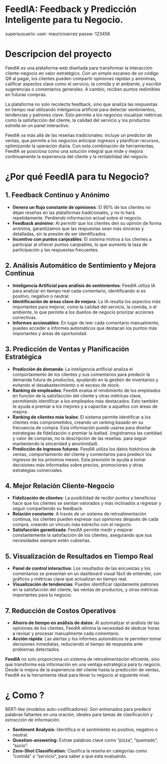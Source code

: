 # FeedIA: Feedback y Predicción Inteligente para tu Negocio.
supersusuario: 
user: mauricioarcez
passw: 123456

# Descripcion del proyecto

FeedIA es una plataforma web diseñada para transformar la interacción cliente-negocio en valor estratégico. Con un simple escaneo de un código QR al pagar, los clientes pueden compartir opiniones rápidas y anónimas, calificar aspectos clave como el servicio, la comida y el ambiente, y escribir sugerencias o comentarios generales. A cambio, reciben puntos redimibles en futuras compras.

La plataforma no solo recolecta feedback, sino que analiza las respuestas en tiempo real utilizando inteligencia artificial para detectar sentimientos, tendencias y patrones clave. Esto permite a los negocios visualizar métricas como la satisfacción del cliente, la calidad del servicio y los productos estrella en un panel interactivo.

FeedIA va más allá de las reseñas tradicionales: incluye un predictor de ventas, que permite a los negocios anticipar ingresos y planificar recursos, optimizando la operación diaria. Con esta combinación de herramientas, FeedIA se posiciona como una solución integral que mide y mejora continuamente la experiencia del cliente y la rentabilidad del negocio.



# ¿Por qué FeedIA para tu Negocio?

## 1. **Feedback Continuo y Anónimo**
   - **Genera un flujo constante de opiniones**: El 90% de tus clientes no dejan reseñas en las plataformas tradicionales, y no lo hará repetidamente. Perdiendo informacion actual sobre el negocio.
   - **Feedback anónimo**: Al permitir que los clientes den su opinión de forma anónima, garantizamos que las respuestas sean más sinceras y detalladas, sin la presión de ser identificados.
   - **Incentivo con puntos canjeables**: El sistema motiva a los clientes a participar al ofrecer puntos canjeables, lo que aumenta la tasa de participación y las respuestas frecuentes.

## 2. **Análisis Automático de Sentimiento y Mejora Continua**
   - **Inteligencia Artificial para análisis de sentimientos**: FeedIA utiliza IA para analizar en tiempo real cada comentario, identificando si es positivo, negativo o neutral.
   - **Identificación de áreas clave de mejora**: La IA resalta los aspectos más importantes para mejorar, como la calidad del servicio, la comida, o el ambiente, lo que permite a los dueños de negocio priorizar acciones correctivas.
   - **Informes accionables**: En lugar de leer cada comentario manualmente, puedes acceder a informes automáticos que destacan los puntos más importantes y áreas de oportunidad.

## 3. **Predicción de Ventas y Planificación Estratégica**
   - **Predicción de demanda**: La inteligencia artificial analiza el comportamiento de los clientes y sus comentarios para predecir la demanda futura de productos, ayudando en la gestión de inventarios y evitando el desabastecimiento o el exceso de stock.
   - **Ranking de empleados**: FeedIA evalúa el rendimiento de los empleados en función de la satisfacción del cliente y otras métricas clave, permitiendo identificar a los empleados más destacados. Esto también te ayuda a premiar a los mejores y a capacitar a aquellos con áreas de mejora.
   - **Ranking de clientes más leales**: El sistema permite identificar a los clientes más comprometidos, creando un ranking basado en su frecuencia de compra. Esta información puede usarse para diseñar estrategias de fidelización o premiar la lealtad. (registramos las cantidad y valor de compras, no la descripcion de las reseñas. para seguir manteniendo la sinceridad y anonimidad).
   - **Predicción de ingresos futuros**: FeedIA utiliza los datos históricos de ventas, comportamiento del cliente y comentarios para predecir los ingresos de los próximos meses. Esta previsión te ayuda a tomar decisiones más informadas sobre precios, promociones y otras estrategias comerciales.


## 4. **Mejor Relación Cliente-Negocio**
   - **Fidelización de clientes**: La posibilidad de recibir puntos y beneficios hace que los clientes se sientan valorados y más inclinados a regresar y seguir compartiendo su feedback.
   - **Relación constante**: A través de un sistema de retroalimentación continua, los clientes pueden expresar sus opiniones después de cada compra, creando un vínculo más estrecho con el negocio.
   - **Satisfacción garantizada**: FeedIA permite medir y mejorar constantemente la satisfacción de los clientes, asegurando que sus necesidades siempre estén cubiertas.

## 5. **Visualización de Resultados en Tiempo Real**
   - **Panel de control interactivo**: Los resultados de las encuestas y los comentarios se presentan en un dashboard visual fácil de entender, con gráficos y métricas clave que actualizan en tiempo real.
   - **Visualización de tendencias**: Puedes identificar rápidamente patrones en la satisfacción del cliente, las ventas de productos, y otras métricas importantes para tu negocio.

## 7. **Reducción de Costos Operativos**
   - **Ahorro de tiempo en análisis de datos**: Al automatizar el análisis de las opiniones de los clientes, FeedIA elimina la necesidad de dedicar horas a revisar y procesar manualmente cada comentario.
   - **Acción rápida**: Las alertas y los informes automáticos te permiten tomar decisiones inmediatas, reduciendo el tiempo de respuesta ante problemas detectados.


**FeedIA** no solo proporciona un sistema de retroalimentación eficiente, sino que transforma esa información en una ventaja estratégica para tu negocio. Desde la mejora de la experiencia del cliente hasta la predicción de ventas, FeedIA es la herramienta ideal para llevar tu negocio al siguiente nivel.

# ¿ Como ?
 
BERT-like (modelos auto-codificadores): Son entrenados para predecir palabras faltantes en una oración, ideales para tareas de clasificación y extracción de información.

- **Sentiment Analysis:** Identifica si el sentimiento es positivo, negativo o neutral.
- **Question-answering:** Extrae palabras clave como “pizza”, “quemado”, “sucio”.
- **Zero-Shot Classification:** Clasifica la reseña en categorías como “comida” o “servicio”, para saber a que esta evaluando.
